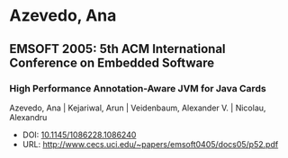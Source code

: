 # Azevedo, Ana

## EMSOFT 2005: 5th ACM International Conference on Embedded Software

### High Performance Annotation-Aware JVM for Java Cards
Azevedo, Ana | Kejariwal, Arun | Veidenbaum, Alexander V. | Nicolau, Alexandru
* DOI: [10.1145/1086228.1086240](https://doi.org/10.1145/1086228.1086240)
* URL: <http://www.cecs.uci.edu/~papers/emsoft0405/docs05/p52.pdf>

